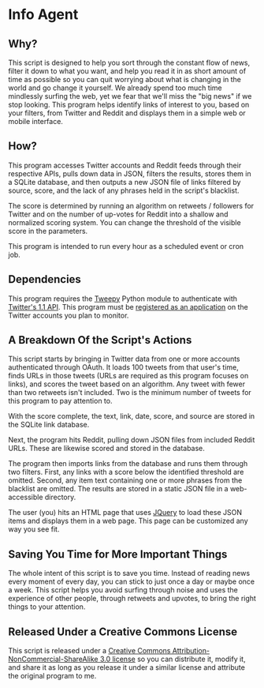 # Info Agent

## Why?

This script is designed to help you sort through the constant flow of news, filter it down to what you want, and help you read it in as short amount of time as possible so you can quit worrying about what is changing in the world and go change it yourself. We already spend too much time mindlessly surfing the web, yet we fear that we'll miss the "big news" if we stop looking. This program helps identify links of interest to you, based on your filters, from Twitter and Reddit and displays them in a simple web or mobile interface.

## How?

This program accesses Twitter accounts and Reddit feeds through their respective APIs, pulls down data in JSON, filters the results, stores them in a SQLite database, and then outputs a new JSON file of links filtered by source, score, and the lack of any phrases held in the script's blacklist.

The score is determined by running an algorithm on retweets / followers for Twitter and on the number of up-votes for Reddit into a shallow and normalized scoring system. You can change the threshold of the visible score in the parameters.

This program is intended to run every hour as a scheduled event or cron job.

## Dependencies

This program requires the [Tweepy](https://github.com/tweepy/tweepy) Python module to authenticate with [Twitter's 1.1 API](https://dev.twitter.com/docs/api/1.1). This program must be [registered as an application](https://dev.twitter.com/apps) on the Twitter accounts you plan to monitor.

## A Breakdown Of the Script's Actions

This script starts by bringing in Twitter data from one or more accounts authenticated through OAuth. It loads 100 tweets from that user's time, finds URLs in those tweets (URLs are required as this program focuses on links), and scores the tweet based on an algorithm. Any tweet with fewer than two retweets isn't included. Two is the minimum number of tweets for this program to pay attention to.

With the score complete, the text, link, date, score, and source are stored in the SQLite link database.

Next, the program hits Reddit, pulling down JSON files from included Reddit URLs. These are likewise scored and stored in the database.

The program then imports links from the database and runs them through two filters. First, any links with a score below the identified threshold are omitted. Second, any item text containing one or more phrases from the blacklist are omitted. The results are stored in a static JSON file in a web-accessible directory.

The user (you) hits an HTML page that uses [JQuery](http://jquery.com) to load these JSON items and displays them in a web page. This page can be customized any way you see fit.

## Saving You Time for More Important Things

The whole intent of this script is to save you time. Instead of reading news every moment of every day, you can stick to just once a day or maybe once a week. This script helps you avoid surfing through noise and uses the experience of other people, through retweets and upvotes, to bring the right things to your attention.

## Released Under a Creative Commons License

This script is released under a [Creative Commons Attribution-NonCommercial-ShareAlike 3.0 license](http://creativecommons.org/licenses/by-nc-sa/3.0/) so you can distribute it, modify it, and share it as long as you release it under a similar license and attribute the original program to me. 
